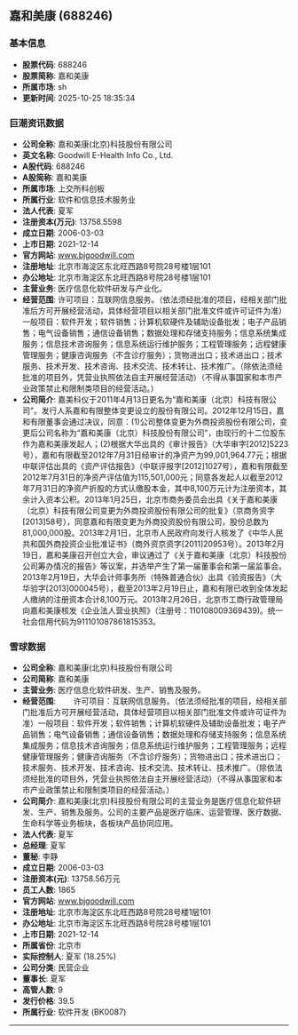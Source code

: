 ## 嘉和美康 (688246)

### 基本信息

- **股票代码**: 688246
- **股票简称**: 嘉和美康
- **所属市场**: sh
- **更新时间**: 2025-10-25 18:35:34

### 巨潮资讯数据

- **公司全称**: 嘉和美康(北京)科技股份有限公司
- **英文名称**: Goodwill E-Health Info Co., Ltd.
- **A股代码**: 688246
- **A股简称**: 嘉和美康
- **所属市场**: 上交所科创板
- **所属行业**: 软件和信息技术服务业
- **法人代表**: 夏军
- **注册资本(万元)**: 13758.5598
- **成立日期**: 2006-03-03
- **上市日期**: 2021-12-14
- **官方网站**: www.bjgoodwill.com
- **注册地址**: 北京市海淀区东北旺西路8号院28号楼1层101
- **办公地址**: 北京市海淀区东北旺西路8号院28号楼1层101
- **主营业务**: 医疗信息化软件研发与产业化。
- **经营范围**: 许可项目：互联网信息服务。（依法须经批准的项目，经相关部门批准后方可开展经营活动，具体经营项目以相关部门批准文件或许可证件为准）一般项目：软件开发；软件销售；计算机软硬件及辅助设备批发；电子产品销售；电气设备销售；通信设备销售；数据处理和存储支持服务；信息系统集成服务；信息技术咨询服务；信息系统运行维护服务；工程管理服务；远程健康管理服务；健康咨询服务（不含诊疗服务）；货物进出口；技术进出口；技术服务、技术开发、技术咨询、技术交流、技术转让、技术推广。（除依法须经批准的项目外，凭营业执照依法自主开展经营活动）（不得从事国家和本市产业政策禁止和限制类项目的经营活动。）
- **公司简介**: 嘉美科仪于2011年4月13日更名为“嘉和美康（北京）科技有限公司”。发行人系嘉和有限整体变更设立的股份有限公司。2012年12月15日，嘉和有限董事会通过决议，同意：(1)公司整体变更为外商投资股份有限公司，变更后公司名称为“嘉和美康（北京）科技股份有限公司”，由现行的十二位股东作为嘉和美康发起人；(2)根据大华出具的《审计报告》（大华审字[2012]5223号），嘉和有限截至2012年7月31日经审计的净资产为99,001,964.77元；根据中联评估出具的《资产评估报告》（中联评报字[2012]1027号），嘉和有限截至2012年7月31日的净资产评估值为115,501,000元；同意各发起人以截至2012年7月31日的净资产折股的方式认缴股本金，其中8,100万元计为注册资本，其余计入资本公积。2013年1月25日，北京市商务委员会出具《关于嘉和美康（北京）科技有限公司变更为外商投资股份有限公司的批复》（京商务资字[2013]58号），同意嘉和有限变更为外商投资股份有限公司，股份总数为81,000,000股。2013年2月1日，北京市人民政府向发行人核发了《中华人民共和国外商投资企业批准证书》（商外资京资字[2011]20953号）。2013年2月19日，嘉和美康召开创立大会，审议通过了《关于嘉和美康（北京）科技股份公司筹办情况的报告》等议案，并选举产生了第一届董事会和第一届监事会。2013年2月19日，大华会计师事务所（特殊普通合伙）出具《验资报告》（大华验字[2013]000045号），截至2013年2月19日止，嘉和有限已收到全体发起人缴纳的注册资本合计8,100万元。2013年2月26日，北京市工商行政管理局向嘉和美康核发《企业法人营业执照》（注册号：110108009369439)。统一社会信用代码为911101087861815353。

### 雪球数据

- **公司全称**: 嘉和美康(北京)科技股份有限公司
- **公司简称**: 嘉和美康
- **主营业务**: 医疗信息化软件研发、生产、销售及服务。
- **经营范围**: 　　许可项目：互联网信息服务。（依法须经批准的项目，经相关部门批准后方可开展经营活动，具体经营项目以相关部门批准文件或许可证件为准）一般项目：软件开发；软件销售；计算机软硬件及辅助设备批发；电子产品销售；电气设备销售；通信设备销售；数据处理和存储支持服务；信息系统集成服务；信息技术咨询服务；信息系统运行维护服务；工程管理服务；远程健康管理服务；健康咨询服务（不含诊疗服务）；货物进出口；技术进出口；技术服务、技术开发、技术咨询、技术交流、技术转让、技术推广。（除依法须经批准的项目外，凭营业执照依法自主开展经营活动）（不得从事国家和本市产业政策禁止和限制类项目的经营活动。）
- **公司简介**: 嘉和美康(北京)科技股份有限公司的主营业务是医疗信息化软件研发、生产、销售及服务。公司的主要产品是医疗临床、运营管理、医疗数据、生命科学等业务板块，各板块产品协同应用。
- **法人代表**: 夏军
- **总经理**: 夏军
- **董秘**: 李静
- **成立日期**: 2006-03-03
- **注册资本(元)**: 13758.56万元
- **员工人数**: 1865
- **官方网站**: www.bjgoodwill.com
- **注册地址**: 北京市海淀区东北旺西路8号院28号楼1层101
- **办公地址**: 北京市海淀区东北旺西路8号院28号楼1层101
- **上市日期**: 2021-12-14
- **所属省份**: 北京市
- **实际控制人**: 夏军 (18.25%)
- **公司分类**: 民营企业
- **董事长**: 夏军
- **高管人数**: 9
- **发行价格**: 39.5
- **所属行业**: 软件开发 (BK0087)

---